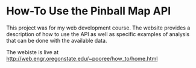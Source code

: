 # How-To Use the Pinball Map API

This project was for my web development course. The website provides a description of how to use the API as well as specific examples of analysis that can be done with the available data. 

The webiste is live at http://web.engr.oregonstate.edu/~pooree/how_to/home.html

